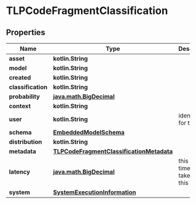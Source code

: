 
# TLPCodeFragmentClassification

## Properties
Name | Type | Description | Notes
------------ | ------------- | ------------- | -------------
**asset** | **kotlin.String** |  | 
**model** | **kotlin.String** |  | 
**created** | **kotlin.String** |  | 
**classification** | **kotlin.String** |  | 
**probability** | [**java.math.BigDecimal**](java.math.BigDecimal.md) |  | 
**context** | **kotlin.String** |  | 
**user** | **kotlin.String** | identifier for the user | 
**schema** | [**EmbeddedModelSchema**](EmbeddedModelSchema.md) |  |  [optional]
**distribution** | **kotlin.String** |  |  [optional]
**metadata** | [**TLPCodeFragmentClassificationMetadata**](TLPCodeFragmentClassificationMetadata.md) |  |  [optional]
**latency** | [**java.math.BigDecimal**](java.math.BigDecimal.md) | this is the time it takes to run this model. |  [optional]
**system** | [**SystemExecutionInformation**](SystemExecutionInformation.md) |  |  [optional]



